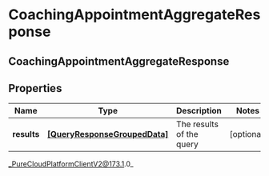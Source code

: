# CoachingAppointmentAggregateResponse

## CoachingAppointmentAggregateResponse

## Properties

|Name | Type | Description | Notes|
|------------ | ------------- | ------------- | -------------|
| **results** | [**[QueryResponseGroupedData]**]([QueryResponseGroupedData]) | The results of the query | [optional] |



_PureCloudPlatformClientV2@173.1.0_

